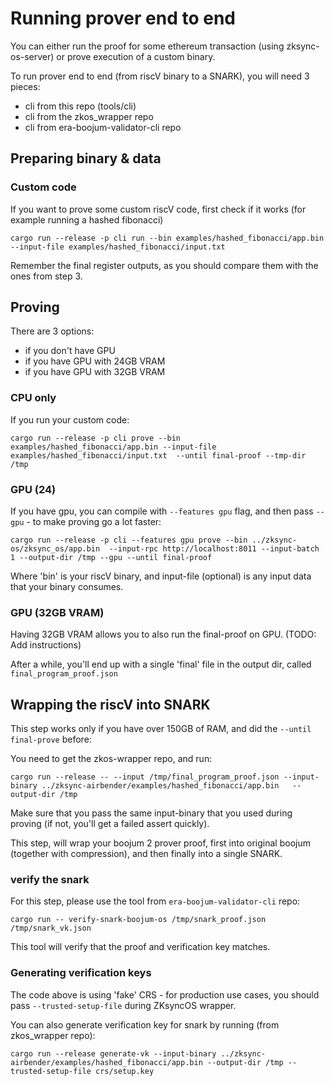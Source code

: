 # Running prover end to end

You can either run the proof for some ethereum transaction (using zksync-os-server) or prove execution of a custom binary.

To run prover end to end (from riscV binary to a SNARK), you will need 3 pieces:
* cli from this repo (tools/cli)
* cli from the zkos_wrapper repo
* cli from era-boojum-validator-cli repo

## Preparing binary & data

### Custom code

If you want to prove some custom riscV code, first check if it works (for example running a hashed fibonacci)

```shell
cargo run --release -p cli run --bin examples/hashed_fibonacci/app.bin --input-file examples/hashed_fibonacci/input.txt
```

Remember the final register outputs, as you should compare them with the ones from step 3.


## Proving 

There are 3 options:

* if you don't have GPU
* if you have GPU with 24GB VRAM
* if you have GPU with 32GB VRAM


### CPU only

If you run your custom code:

```shell
cargo run --release -p cli prove --bin examples/hashed_fibonacci/app.bin --input-file examples/hashed_fibonacci/input.txt  --until final-proof --tmp-dir /tmp
```

### GPU (24)

If you have gpu, you can compile with `--features gpu` flag, and then pass `--gpu` - to make proving go a lot faster:

```shell
cargo run --release -p cli --features gpu prove --bin ../zksync-os/zksync_os/app.bin  --input-rpc http://localhost:8011 --input-batch 1 --output-dir /tmp --gpu --until final-proof
```

Where 'bin' is your riscV binary, and input-file (optional) is any input data that your binary consumes.

### GPU (32GB VRAM)

Having 32GB VRAM allows you to also run the final-proof on GPU. (TODO: Add instructions)


After a while, you'll end up with a single 'final' file in the output dir, called `final_program_proof.json`

## Wrapping the riscV into SNARK

This step works only if you have over 150GB of RAM, and did the `--until final-prove` before:

You need to get the zkos-wrapper repo, and run:

```
cargo run --release -- --input /tmp/final_program_proof.json --input-binary ../zksync-airbender/examples/hashed_fibonacci/app.bin   --output-dir /tmp
```

Make sure that you pass the same input-binary that you used during proving (if not, you'll get a failed assert quickly).

This step, will wrap your boojum 2 prover proof, first into original boojum (together with compression), and then finally into a single SNARK.

### verify the snark

For this step, please use the tool from `era-boojum-validator-cli` repo:

```
cargo run -- verify-snark-boojum-os /tmp/snark_proof.json /tmp/snark_vk.json
```

This tool will verify that the proof and verification key matches.

### Generating verification keys

The code above is using 'fake' CRS - for production use cases, you should pass `--trusted-setup-file` during ZKsyncOS wrapper.

You can also generate verification key for snark by running (from zkos_wrapper repo):

```shell
cargo run --release generate-vk --input-binary ../zksync-airbender/examples/hashed_fibonacci/app.bin --output-dir /tmp --trusted-setup-file crs/setup.key
```